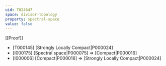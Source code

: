 ```yaml
---
uid: T024647
space: divisor-topology
property: spectral-space
value: false
---
```

[[Proof]]

* [T000145] [Strongly Locally Compact|P000024]
* [I000175] [Spectral space|P000075] => [Compact|P000016]
* [I000006] [Compact|P000016] => [Strongly Locally Compact|P000024]

